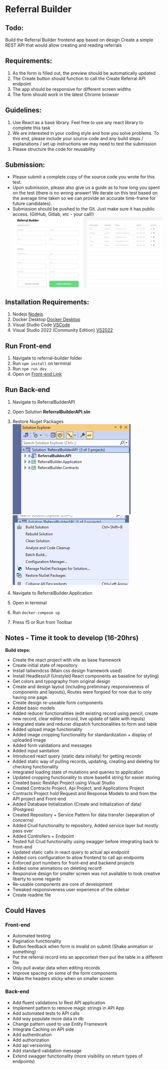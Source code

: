 # Referral Builder

## Todo:

Build the Referral Builder frontend app based on design
Create a simple REST API that would allow creating and reading referrals

## Requirements:

1. As the form is filled out, the preview should be automatically updated
2. The Create button should function to call the Create Referral API endpoint
3. The app should be responsive for different screen widths
4. The form should work in the latest Chrome browser

## Guidelines:

1. Use React as a base library. Feel free to use any react library to complete this task
2. We are interested in your coding style and how you solve problems. To this end, please include your source code and any
   build steps / explanations / set up instructions we may need to test the submission
3. Please structure the code for reusability

## Submission:

- Please submit a complete copy of the source code you wrote for this test.
- Upon submission, please also give us a guide as to how long you spent on the test (there is no wrong answer! We iterate on this test
  based on the average time taken so we can provide an accurate time-frame for future candidates).
- Submission should be pushed to the Git. Just make sure it has public access. (GitHub, Gitlab, etc - your call!)
  <br>
  ![design reference](readme-resources/ref.png)

## Installation Requirements:

1. Nodejs [Nodejs](https://nodejs.org/en)
2. Docker Desktop [Docker Desktop](https://www.docker.com/products/docker-desktop/)
3. Visual Studio Code [VSCode](https://code.visualstudio.com/)
4. Visual Studio 2022 (Community Edition) [VS2022](https://visualstudio.microsoft.com/)

## Run Front-end

1. Navigate to referral-builder folder
2. Run `npm install` on terminal
3. Run `npm run dev`
4. Open on [Front-end Link](http://localhost:3000/)

## Run Back-end

1. Navigate to ReferralBuilderAPI
2. Open Solution **ReferralBuilderAPI.sln**
3. Restore Nuget Packages
   <br>
   ![solution](readme-resources/image.png)
   <br>
   ![restore nuget packages](readme-resources/image-1.png)

4. Navigate to ReferralBuilder.Application
5. Open in terminal
6. Run `docker-compose up`
7. Press f5 or Run from Toolbar

## Notes - Time it took to develop (16-20hrs)

**Build steps:**

- Create the react project with vite as base framework
- Create initial state of repository
- Install tailwindcss (Main css design framework used)
- Install HeadlessUI (Unstyled React components as baseline for styling)
- Get colors and typography from original design
- Create and design layout (including preliminary responsiveness of components and layouts), Routes were forgoed for now due to only having one page.
- Create design re-useable form components
- Added basic models
- Added reducer functionalities (edit existing record using pencil, create new record, clear edited record, live update of table with inputs)
- Integrated state and reducer dispatch functionalities to form and table
- Added upload image functionality
- Added image cropping functionality for standardization + display of uploaded image
- Added form validations and messages
- Added input sanitation
- Introduced react query (static data initially) for getting records
- Added static way of pulling records, updating, creating and deleting for checking functionality
- Integrated loading state of mutations and queries to application
- Updated cropping functionality to store base64 string for easier storing
- Created basic RestApi Project using Visual Studio
- Created Contracts Project, Api Project, and Applications Project
- Contracts Project hold Request and Response Models to and from the API project and Front-end
- Added Database Initialization (Create and Initialization of data) (Postgres)
- Created Repository + Service Pattern for data transfer (separation of concerns)
- Added Crud functionality to repository, Added service layer but mostly pass over
- Added Controllers + Endpoint
- Tested full Crud functionality using swagger before integrating back to front-end
- Updated static calls in react query to actual api endpoint
- Added cors configuration to allow frontend to call api endpoints
- Enforced port numbers for front-end and backend projects
- Added some animations on deleting record
- Responsive design for smaller screen was not available to took creative liberty to some regards
- Re-usable components are core of development
- Tweaked responsiveness user experience of the sidebar
- Create readme file

## Could Haves

### Front-end

- Automated testing
- Pagination functionality
- Button feedback when form is invalid on submit (Shake animation or something)
- Put the referral record into an appcontext then put the table in a different file
- Only pull avatar data when editing records
- Improve spacing on some of the form components
- Make the headers sticky when on smaller screen

### Back-end

- Add fluent validations to Rest API application
- Implement pattern to remove magic strings in API App
- Add automated tests to API calls
- Add way populate more data in db
- Change pattern used to use Entity Framework
- Integrate Caching on API side
- Add authentication
- Add authorization
- Add api versioning
- Add standard validation message
- Extend swagger functionality (more visibility on return types of endpoints)
